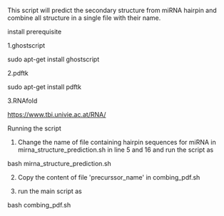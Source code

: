 This script will predict the secondary structure from miRNA hairpin and combine all structure in a single file with their name.

install prerequisite


1.ghostscript 

sudo apt-get install ghostscript

2.pdftk 

sudo apt-get install pdftk

3.RNAfold

https://www.tbi.univie.ac.at/RNA/



Running the script

1. Change the name of file containing hairpin sequences for miRNA in mirna_structure_prediction.sh in line 5 and 16  and run the script as 

bash mirna_structure_prediction.sh

2. Copy the content of file 'precurssor_name' in combing_pdf.sh 

3. run the main script as 

bash combing_pdf.sh


